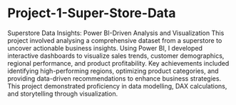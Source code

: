 # Project-1-Super-Store-Data
Superstore Data Insights: Power BI-Driven Analysis and Visualization
This project involved analysing a comprehensive dataset from a superstore to uncover actionable business insights. Using Power BI, I developed interactive dashboards to visualize sales trends, customer demographics, regional performance, and product profitability. Key achievements included identifying high-performing regions, optimizing product categories, and providing data-driven recommendations to enhance business strategies. This project demonstrated proficiency in data modelling, DAX calculations, and storytelling through visualization.
